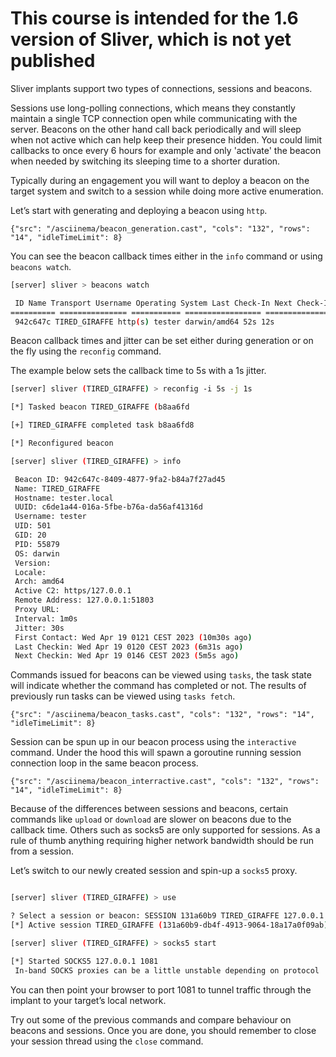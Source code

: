 # This course is intended for the 1.6 version of Sliver, which is not yet published

Sliver implants support two types of connections, sessions and beacons.

Sessions use long-polling connections, which means they constantly maintain a single TCP connection open while communicating with the server. Beacons on the other hand call back periodically and will sleep when not active which can help keep their presence hidden. You could limit callbacks to once every 6 hours for example and only 'activate' the beacon when needed by switching its sleeping time to a shorter duration.

Typically during an engagement you will want to deploy a beacon on the target system and switch to a session while doing more active enumeration.

Let’s start with generating and deploying a beacon using `http`.

```asciinema
{"src": "/asciinema/beacon_generation.cast", "cols": "132", "rows": "14", "idleTimeLimit": 8}
```

You can see the beacon callback times either in the `info` command or using `beacons watch`.

```bash
[server] sliver > beacons watch

 ID Name Transport Username Operating System Last Check-In Next Check-In
========== =============== =========== ================= ================== =============== ===============
 942c647c TIRED_GIRAFFE http(s) tester darwin/amd64 52s 12s

```

Beacon callback times and jitter can be set either during generation or on the fly using the `reconfig` command.

The example below sets the callback time to 5s with a 1s jitter.

```bash
[server] sliver (TIRED_GIRAFFE) > reconfig -i 5s -j 1s

[*] Tasked beacon TIRED_GIRAFFE (b8aa6fd

[+] TIRED_GIRAFFE completed task b8aa6fd8

[*] Reconfigured beacon

[server] sliver (TIRED_GIRAFFE) > info

 Beacon ID: 942c647c-8409-4877-9fa2-b84a7f27ad45
 Name: TIRED_GIRAFFE
 Hostname: tester.local
 UUID: c6de1a44-016a-5fbe-b76a-da56af41316d
 Username: tester
 UID: 501
 GID: 20
 PID: 55879
 OS: darwin
 Version:
 Locale:
 Arch: amd64
 Active C2: https/127.0.0.1
 Remote Address: 127.0.0.1:51803
 Proxy URL:
 Interval: 1m0s
 Jitter: 30s
 First Contact: Wed Apr 19 0121 CEST 2023 (10m30s ago)
 Last Checkin: Wed Apr 19 0120 CEST 2023 (6m31s ago)
 Next Checkin: Wed Apr 19 0146 CEST 2023 (5m5s ago)
```

Commands issued for beacons can be viewed using `tasks`, the task state will indicate whether the command has completed or not. The results of previously run tasks can be viewed using `tasks fetch`.

```asciinema
{"src": "/asciinema/beacon_tasks.cast", "cols": "132", "rows": "14", "idleTimeLimit": 8}
```

Session can be spun up in our beacon process using the `interactive` command. Under the hood this will spawn a goroutine running session connection loop in the same beacon process.

```asciinema
{"src": "/asciinema/beacon_interractive.cast", "cols": "132", "rows": "14", "idleTimeLimit": 8}
```

Because of the differences between sessions and beacons, certain commands like `upload` or `download` are slower on beacons due to the callback time. Others such as socks5 are only supported for sessions. As a rule of thumb anything requiring higher network bandwidth should be run from a session.

Let’s switch to our newly created session and spin-up a `socks5` proxy.

```bash

[server] sliver (TIRED_GIRAFFE) > use

? Select a session or beacon: SESSION 131a60b9 TIRED_GIRAFFE 127.0.0.1:51969 tester.local tester darwin/amd64
[*] Active session TIRED_GIRAFFE (131a60b9-db4f-4913-9064-18a17a0f09ab)

[server] sliver (TIRED_GIRAFFE) > socks5 start

[*] Started SOCKS5 127.0.0.1 1081
️ In-band SOCKS proxies can be a little unstable depending on protocol
```

You can then point your browser to port 1081 to tunnel traffic through the implant to your target’s local network.

Try out some of the previous commands and compare behaviour on beacons and sessions. Once you are done, you should remember to close your session thread using the `close` command.

